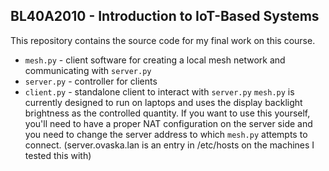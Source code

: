 ## BL40A2010 - Introduction to IoT-Based Systems
This repository contains the source code for my final work on this course.
- `mesh.py` - client software for creating a local mesh network and communicating with `server.py`
- `server.py` - controller for clients
- `client.py` - standalone client to interact with `server.py`
`mesh.py` is currently designed to run on laptops and uses the display
backlight brightness as the controlled quantity. If you want to use this yourself,
you'll need to have a proper NAT configuration on the server side and you need to
change the server address to which `mesh.py` attempts to connect. (server.ovaska.lan is an entry
in /etc/hosts on the machines I tested this with)
